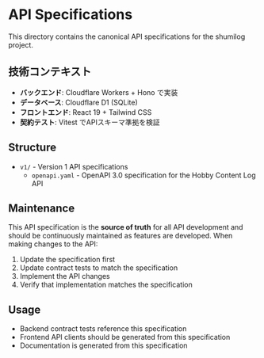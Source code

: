 # API Specifications

This directory contains the canonical API specifications for the shumilog project.

## 技術コンテキスト

- **バックエンド**: Cloudflare Workers + Hono で実装
- **データベース**: Cloudflare D1 (SQLite)
- **フロントエンド**: React 19 + Tailwind CSS
- **契約テスト**: Vitest でAPIスキーマ準拠を検証

## Structure

- `v1/` - Version 1 API specifications
  - `openapi.yaml` - OpenAPI 3.0 specification for the Hobby Content Log API

## Maintenance

This API specification is the **source of truth** for all API development and should be continuously maintained as features are developed. When making changes to the API:

1. Update the specification first
2. Update contract tests to match the specification
3. Implement the API changes
4. Verify that implementation matches the specification

## Usage

- Backend contract tests reference this specification
- Frontend API clients should be generated from this specification
- Documentation is generated from this specification
